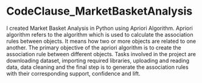 # CodeClause_MarketBasketAnalysis
I created Market Basket Analysis in Python using Apriori Algorithm. Apriori algorithm refers to the algorithm which is used to calculate the association rules between objects. It means how two or more objects are related to one another. The primary objective of the apriori algorithm is to create the association rule between different objects.
Tasks involved in the project are downloading dataset, importing required libraries, uploading and reading data, data cleaning and the final step is to generate the association rules with their corresponding support, confidence and lift.
